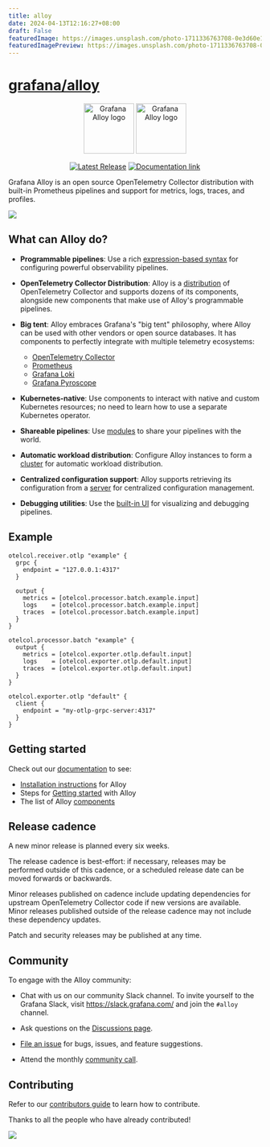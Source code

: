 ```yaml
---
title: alloy
date: 2024-04-13T12:16:27+08:00
draft: False
featuredImage: https://images.unsplash.com/photo-1711336763708-0e3d60e1a9d0?ixid=M3w0NjAwMjJ8MHwxfHJhbmRvbXx8fHx8fHx8fDE3MTI5ODE2NjR8&ixlib=rb-4.0.3
featuredImagePreview: https://images.unsplash.com/photo-1711336763708-0e3d60e1a9d0?ixid=M3w0NjAwMjJ8MHwxfHJhbmRvbXx8fHx8fHx8fDE3MTI5ODE2NjR8&ixlib=rb-4.0.3
---
```


# [grafana/alloy](https://github.com/grafana/alloy)

<p align="center">
    <img src="docs/sources/assets/logo_alloy_light.svg#gh-dark-mode-only" alt="Grafana Alloy logo" height="100px">
    <img src="docs/sources/assets/logo_alloy_dark.svg#gh-light-mode-only" alt="Grafana Alloy logo" height="100px">
</p>

<p align="center">
  <a href="https://github.com/grafana/alloy/releases"><img src="https://img.shields.io/github/release/grafana/alloy.svg" alt="Latest Release"></a>
  <a href="https://grafana.com/docs/alloy/latest"><img src="https://img.shields.io/badge/Documentation-link-blue?logo=gitbook" alt="Documentation link"></a>
</p>

Grafana Alloy is an open source OpenTelemetry Collector distribution with
built-in Prometheus pipelines and support for metrics, logs, traces, and 
profiles. 

<p>
<img src="docs/sources/assets/alloy_screenshot.png">
</p>

## What can Alloy do?

* **Programmable pipelines**: Use a rich [expression-based syntax][syntax] for
  configuring powerful observability pipelines.

* **OpenTelemetry Collector Distribution**: Alloy is a [distribution][] of
  OpenTelemetry Collector and supports dozens of its components, alongside new
  components that make use of Alloy's programmable pipelines.

* **Big tent**: Alloy embraces Grafana's "big tent" philosophy, where Alloy
  can be used with other vendors or open source databases. It has components
  to perfectly integrate with multiple telemetry ecosystems:

  * [OpenTelemetry Collector][]
  * [Prometheus][]
  * [Grafana Loki][]
  * [Grafana Pyroscope][]

* **Kubernetes-native**: Use components to interact with native and custom
  Kubernetes resources; no need to learn how to use a separate Kubernetes
  operator.

* **Shareable pipelines**: Use [modules][] to share your pipelines with the
  world.

* **Automatic workload distribution**: Configure Alloy instances to form a
  [cluster][] for automatic workload distribution.

* **Centralized configuration support**: Alloy supports retrieving its
  configuration from a [server][remotecfg] for centralized configuration
  management.

* **Debugging utilities**: Use the [built-in UI][ui] for visualizing and
  debugging pipelines.

[syntax]: https://grafana.com/docs/alloy/latest/concepts/configuration-syntax/
[distribution]: https://opentelemetry.io/docs/collector/distributions/
[OpenTelemetry Collector]: https://opentelemetry.io
[Prometheus]: https://prometheus.io
[Grafana Loki]: https://github.com/grafana/loki
[Grafana Pyroscope]: https://github.com/grafana/pyroscope
[modules]: https://grafana.com/docs/alloy/latest/concepts/modules/
[cluster]: https://grafana.com/docs/alloy/latest/concepts/clustering/
[remotecfg]: https://grafana.com/docs/alloy/latest/reference/config-blocks/remotecfg/
[ui]: https://grafana.com/docs/alloy/latest/tasks/debug/

## Example

```alloy
otelcol.receiver.otlp "example" {
  grpc {
    endpoint = "127.0.0.1:4317"
  }

  output {
    metrics = [otelcol.processor.batch.example.input]
    logs    = [otelcol.processor.batch.example.input]
    traces  = [otelcol.processor.batch.example.input]
  }
}

otelcol.processor.batch "example" {
  output {
    metrics = [otelcol.exporter.otlp.default.input]
    logs    = [otelcol.exporter.otlp.default.input]
    traces  = [otelcol.exporter.otlp.default.input]
  }
}

otelcol.exporter.otlp "default" {
  client {
    endpoint = "my-otlp-grpc-server:4317"
  }
}
```

## Getting started

Check out our [documentation][] to see:

* [Installation instructions][install] for Alloy
* Steps for [Getting started][get-started] with Alloy
* The list of Alloy [components][]

[documentation]: https://grafana.com/docs/alloy/latest
[install]: https://grafana.com/docs/alloy/latest/get-started/install/
[get-started]: https://grafana.com/docs/alloy/latest/get-started/
[components]: https://grafana.com/docs/alloy/latest/reference/components/

## Release cadence

A new minor release is planned every six weeks.

The release cadence is best-effort: if necessary, releases may be performed
outside of this cadence, or a scheduled release date can be moved forwards or
backwards.

Minor releases published on cadence include updating dependencies for upstream
OpenTelemetry Collector code if new versions are available. Minor releases
published outside of the release cadence may not include these dependency
updates.

Patch and security releases may be published at any time.

## Community

To engage with the Alloy community:

* Chat with us on our community Slack channel. To invite yourself to the
  Grafana Slack, visit <https://slack.grafana.com/> and join the `#alloy`
  channel.

* Ask questions on the [Discussions page][discussions].

* [File an issue][issue] for bugs, issues, and feature suggestions.

* Attend the monthly [community call][community-call].

[discussions]: https://github.com/grafana/alloy/discussions
[issue]: https://github.com/grafana/alloy/issues/new
[community-call]: https://docs.google.com/document/d/1TqaZD1JPfNadZ4V81OCBPCG_TksDYGlNlGdMnTWUSpo

## Contributing

Refer to our [contributors guide][] to learn how to contribute.

Thanks to all the people who have already contributed!

<a href="https://github.com/grafana/alloy/graphs/contributors">
  <img src="https://contributors-img.web.app/image?repo=grafana/alloy" />
</a>

[contributors guide]: https://github.com/grafana/alloy/blob/main/docs/developer/contributing.md
